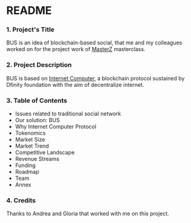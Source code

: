 # README

### 1. Project's Title

BUS is an idea of blockchain-based social, that me and my colleagues worked on for the project work of [MasterZ](https://www.masterzblockchain.com/) masterclass.

### 2. Project Description

BUS is based on [Internet Computer](https://internetcomputer.org/), a blockchain protocol sustained by Dfinity foundation with the aim of decentralize internet.

### 3. Table of Contents

- Issues related to traditional social network
- Our solution: BUS
- Why Internet Computer Protocol
- Tokenomics
- Market Size
- Market Trend
- Competitive Landscape
- Revenue Streams
- Funding
- Roadmap
- Team
- Annex

### 4. Credits

Thanks to Andrea and Gloria that worked with me on this project.
